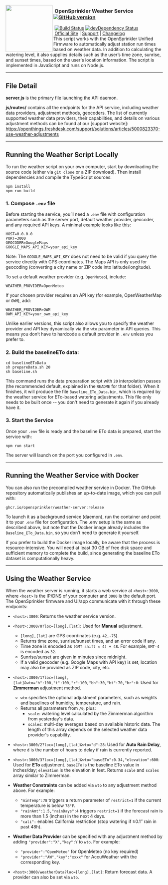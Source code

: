 <img align="left" height="150" src="http://albahra.com/opensprinkler/icon-new.png"><h3>&nbsp;OpenSprinkler Weather Service [![GitHub version](https://img.shields.io/github/package-json/v/opensprinkler/opensprinkler-weather.svg)](https://github.com/OpenSprinkler/OpenSprinkler-Weather)</h3>
&nbsp;[![Build Status](https://api.travis-ci.org/OpenSprinkler/OpenSprinkler-Weather.svg?branch=master)](https://travis-ci.org/) [![devDependency Status](https://david-dm.org/OpenSprinkler/OpenSprinkler-Weather/status.svg)](https://david-dm.org/OpenSprinkler/OpenSprinkler-Weather#info=dependencies)<br>
&nbsp;[Official Site][official] | [Support][help] | [Changelog][changelog]
<br>
This script works with the OpenSprinkler Unified Firmware to automatically adjust station run times based on weather data. In addition to calculating the watering level, it also supplies details such as the user’s time zone, sunrise, and sunset times, based on the user's location information. The script is implemented in JavaScript and runs on Node.js.

---

[official]: https://opensprinkler.com
[help]: http://support.opensprinkler.com
[changelog]: https://github.com/OpenSprinkler/OpenSprinkler-Weather/releases

## File Detail

**server.js** is the primary file launching the API daemon.

**js/routes/** contains all the endpoints for the API service, including weather data providers, adjustment methods, geocoders. The list of currently supported weather data providers, their capabilities, and details on various adjustment methods can be found at our [support website]: https://openthings.freshdesk.com/support/solutions/articles/5000823370-use-weather-adjustments

---

## Running the Weather Script Locally

To run the weather script on your own computer, start by downloading the source code (either via `git clone` or a ZIP download). Then install dependencies and compile the TypeScript sources:

```
npm install
npm run build
```

### 1. Compose `.env` file
Before starting the service, you’ll need a `.env` file with configuration parameters such as the server port, default weather provider, geocoder, and any required API keys. A minimal example looks like this:

```
HOST=0.0.0.0
PORT=3000
GEOCODER=GoogleMaps
GOOGLE_MAPS_API_KEY=your_api_key
```

Note: The `GOOGLE_MAPS_API_KEY` does not need to be valid if you query the service directly with GPS coordinates. The Maps API is only used for geocoding (converting a city name or ZIP code into latitude/longitude).

To set a default weather provider (e.g. `OpenMeteo`), include:

```
WEATHER_PROVIDER=OpenMeteo
```

If your chosen provider requires an API key (for example, OpenWeatherMap or `OWM`), add:

```
WEATHER_PROVIDER=OWM
OWM_API_KEY=your_owm_api_key
```

Unlike earlier versions, this script also allows you to specify the weather provider and API key dynamically via the `wto` parameter in API queries. This means you don’t have to hardcode a default provider in `.env` unless you prefer to.

### 2. Build the baselineETo data:

```
cd baselineEToData
sh prepareData.sh 20
sh baseline.sh
```

This command runs the data preparation script with `20` interpolation passes (the recommended default, explained in the `README` for that folder). When it finishes, it will produce the file `Baseline_ETo_Data.bin`, which is required by the weather service for ETo-based watering adjustments. This file only needs to be built once -- you don't need to generate it again if you already have it.

### 3. Start the Service
Once your `.env` file is ready and the baseline ETo data is prepared, start the service with:

```
npm run start
```

The server will launch on the port you configured in `.env`.

---

## Running the Weather Service with Docker

You can also run the precompiled weather service in Docker. The GitHub repository automatically publishes an up-to-date image, which you can pull with:

`ghcr.io/opensprinkler/weather-server:release`

To launch it as a background service (daemon), run the container and point it to your `.env` file for configuration. The .env setup is the same as described above, but note that the Docker image already includes the `Baseline_ETo_Data.bin`, so you don’t need to generate it yourself.

If you prefer to build the Docker image locally, be aware that the process is resource-intensive. You will need at least 30 GB of free disk space and sufficient memory to complete the build, since generating the baseline ETo dataset is computationally heavy.

---

## Using the Weather Service

When the weather server is running, it starts a web service at `<host>:3000`, where `<host>` is the IP/DNS of your computer and `3000` is the default port. The OpenSprinkler firmware and UI/app communicate with it through these endpoints:

- `<host>:3000`: Returns the weather service version.

- `<host>:3000/0?loc=[long],[lat]`: Used for **Manual** adjustment.
  - `[long],[lat]` are GPS coordinates (e.g. `42,-75`).
  - Returns time zone, sunrise/sunset times, and an error code if any.
  - Time zone is encoded as `(GMT shift × 4) + 48`. For example, `GMT-4` is encoded as `32`.
  - Sunrise/sunset are given in minutes since midnight.
  - If a valid geocoder (e.g. Google Maps with API key) is set, location may also be provided as ZIP code, city, etc.

- `<host>:3000/1?loc=[long],[lat]&wto="h":100,"t":100,"r":100,"bh":30,"bt":70,"br":0`: Used for **Zimmerman** adjustment method.
  - `wto` specifies the optional adjustment parameters, such as weights and baselines of humidity, temperature, and rain.
  - Returns all parameters from `/0`, plus:
    - `scale`: watering level calculated by the Zimmerman algorithm from yesterday's data.
    - `scales`: multi-day averages based on available historic data. The length of this array depends on the selected weather data provider's capability.

- `<host>:3000/2?loc=[long],[lat]&wto="d":28`: Used for **Auto Rain Delay**, where `d` is the number of hours to delay if rain is currently reported.

- `<host>:3000/3?loc=[long],[lat]&wto="baseETo":0.34,"elevation":600`: Used for **ETo** adjustment. `baseETo` is the baseline ETo value in inches/day; `elevation` is the elevation in feet. Returns `scale` and `scales` array similar to Zimmerman.

- **Weather Constraints** can be added via `wto` to any adjustment method above. For example:
  - `"minTemp":78` triggers a return parameter of `restrict=1` if the current temperature is below `78°F`.
  - `"rainAmt":1.5,"rainDays":4` triggers `restrict=1` if the forecast rain is more than 1.5 (inches) in the next 4 days.
  - `"cali":` enables California restriction (stop watering if ≥0.1″ rain in past 48h).

- **Weather Data Provider** can be specified with any adjustment method by adding `"provider":"X","key":Y` to `wto`. For example:
  - `"provider":"OpenMeteo"` for OpenMeteo (no key required)
  - `"provider":"AW","key":"xxxx"` for AccuWeather with the corresponding key.

- `<host>:3000/weatherData?loc=[long],[lat]`: Return forecast data. A provider can also be set via `wto`.
